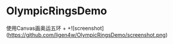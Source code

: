 # OlympicRingsDemo
使用Canvas画奥运五环
+
+![screenshot] (https://github.com/ligen4w/OlympicRingsDemo/screenshot.png)
